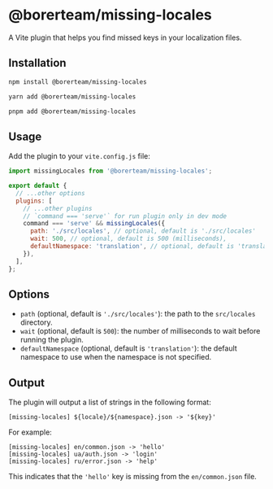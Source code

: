 # @borerteam/missing-locales

A Vite plugin that helps you find missed keys in your localization files.

## Installation

```bash
npm install @borerteam/missing-locales
```

```bash
yarn add @borerteam/missing-locales
```

```bash
pnpm add @borerteam/missing-locales
```

## Usage

Add the plugin to your `vite.config.js` file:

```js
import missingLocales from '@borerteam/missing-locales';

export default {
  // ...other options
  plugins: [
    // ...other plugins
    // `command === 'serve'` for run plugin only in dev mode
    command === 'serve' && missingLocales({
      path: './src/locales', // optional, default is './src/locales'
      wait: 500, // optional, default is 500 (milliseconds),
      defaultNamespace: 'translation', // optional, default is 'translation'
    }),
  ],
};
```

## Options

- `path` (optional, default is `'./src/locales'`): the path to the `src/locales` directory.
- `wait` (optional, default is `500`): the number of milliseconds to wait before running the plugin.
- `defaultNamespace` (optional, default is `'translation'`): the default namespace to use when the namespace is not specified.

## Output

The plugin will output a list of strings in the following format:

```log
[missing-locales] ${locale}/${namespace}.json -> '${key}'
```

For example:

```log
[missing-locales] en/common.json -> 'hello'
[missing-locales] ua/auth.json -> 'login'
[missing-locales] ru/error.json -> 'help'
```

This indicates that the `'hello'` key is missing from the `en/common.json` file.
